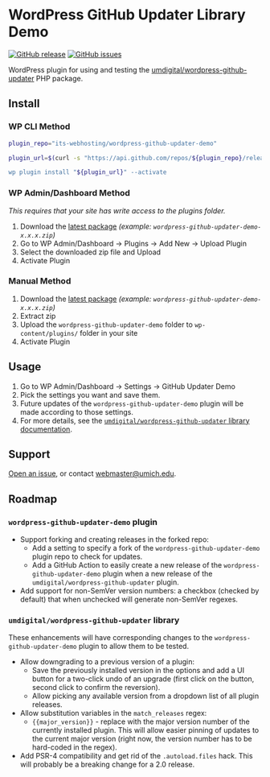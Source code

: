 WordPress GitHub Updater Library Demo
=====================================
[![GitHub release](https://img.shields.io/github/release/its-webhosting/wordpress-github-updater-demo.svg)](https://github.com/its-webhosting/wordpress-github-updater-demo/releases/latest)
[![GitHub issues](https://img.shields.io/github/issues/its-webhosting/wordpress-github-updater-demo.svg)](https://github.com/its-webhosting/wordpress-github-updater-demo/issues)

WordPress plugin for using and testing the [umdigital/wordpress-github-updater](https://github.com/umdigital/wordpress-github-updater) PHP package.

## Install

### WP CLI Method
```bash
plugin_repo="its-webhosting/wordpress-github-updater-demo"

plugin_url=$(curl -s "https://api.github.com/repos/${plugin_repo}/releases/latest | jq -r .zipball_url)

wp plugin install "${plugin_url}" --activate
```
### WP Admin/Dashboard Method
*This requires that your site has write access to the plugins folder.*
1. Download the [latest package](https://github.com/its-webhosting/wordpress-github-updater-demo/releases/latest) *(example: `wordpress-github-updater-demo-x.x.x.zip`)*
2. Go to WP Admin/Dashboard -> Plugins -> Add New -> Upload Plugin
3. Select the downloaded zip file and Upload
4. Activate Plugin
### Manual Method
1. Download the [latest package](https://github.com/its-webhosting/wordpress-github-updater-demo/releases/latest) *(example: `wordpress-github-updater-demo-x.x.x.zip`)*
2. Extract zip
3. Upload the `wordpress-github-updater-demo` folder to `wp-content/plugins/` folder in your site
4. Activate Plugin

## Usage
1. Go to WP Admin/Dashboard -> Settings -> GitHub Updater Demo
2. Pick the settings you want and save them.
3. Future updates of the `wordpress-github-updater-demo` plugin will be made according to those settings.
4. For more details, see the [`umdigital/wordpress-github-updater` library documentation](https://github.com/umdigital/wordpress-github-updater).

## Support
[Open an issue](https://github.com/its-webhosting/wordpress-github-updater-demo/issues), or contact [webmaster@umich.edu](mailto:webmaster@umich.edu).

## Roadmap
### `wordpress-github-updater-demo` plugin
* Support forking and creating releases in the forked repo:
  * Add a setting to specify a fork of the `wordpress-github-updater-demo` plugin repo to check for updates.
  * Add a GitHub Action to easily create a new release of the `wordpress-github-updater-demo` plugin when a new release of the `umdigital/wordpress-github-updater` plugin.
* Add support for non-SemVer version numbers: a checkbox (checked by default) that when unchecked will generate non-SemVer regexes.


### `umdigital/wordpress-github-updater` library
These enhancements will have corresponding changes to the `wordpress-github-updater-demo` plugin to allow them to be tested.
* Allow downgrading to a previous version of a plugin:
  * Save the previously installed version in the options and add a UI button for a two-click undo of an upgrade (first click on the button, second click to confirm the reversion).
  * Allow picking any available version from a dropdown list of all plugin releases.
* Allow substitution variables in the `match_releases` regex:
  * `{{major_version}}` - replace with the major version number of the currently installed plugin. This will allow easier pinning of updates to the current major version (right now, the version number has to be hard-coded in the regex).
* Add PSR-4 compatibility and get rid of the `.autoload.files` hack.  This will probably be a breaking change for a 2.0 release.
